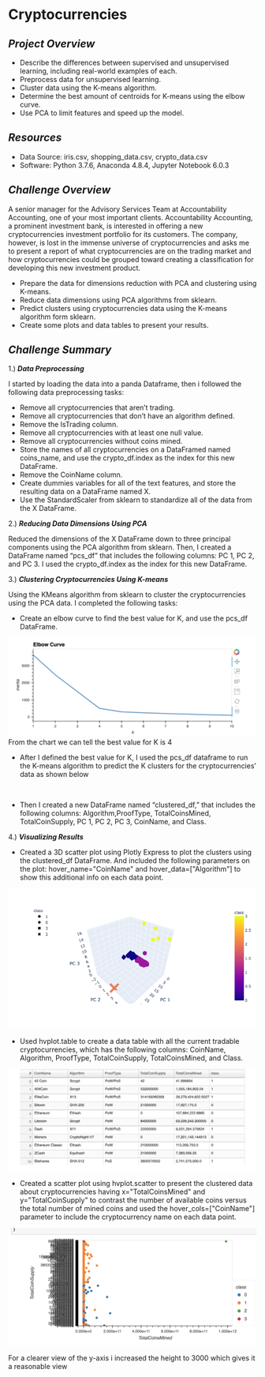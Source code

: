 # Cryptocurrencies

## ***Project Overview***

  * Describe the differences between supervised and unsupervised learning, including real-world examples of each.
  * Preprocess data for unsupervised learning.
  * Cluster data using the K-means algorithm.
  * Determine the best amount of centroids for K-means using the elbow curve.
  * Use PCA to limit features and speed up the model.
  
## ***Resources***

  * Data Source: iris.csv, shopping_data.csv, crypto_data.csv
  * Software: Python 3.7.6, Anaconda 4.8.4, Jupyter Notebook 6.0.3
  
## ***Challenge Overview***

A senior manager for the Advisory Services Team at Accountability Accounting, one of your most important clients. Accountability Accounting, a prominent investment bank, is interested in offering a new cryptocurrencies investment portfolio for its customers. The company, however, is lost in the immense universe of cryptocurrencies and asks me to present a report of what cryptocurrencies are on the trading market and how cryptocurrencies could be grouped toward creating a classification for developing this new investment product.

  * Prepare the data for dimensions reduction with PCA and clustering using K-means.
  * Reduce data dimensions using PCA algorithms from sklearn.
  * Predict clusters using cryptocurrencies data using the K-means algorithm form sklearn.
  * Create some plots and data tables to present your results.
 
## ***Challenge Summary***

1.) ***Data Preprocessing***

 I started by loading the data into a panda Dataframe, then i followed the following data preprocessing tasks:

   * Remove all cryptocurrencies that aren’t trading.
   * Remove all cryptocurrencies that don’t have an algorithm defined.
   * Remove the IsTrading column.
   * Remove all cryptocurrencies with at least one null value.
   * Remove all cryptocurrencies without coins mined.
   * Store the names of all cryptocurrencies on a DataFramed named coins_name, and use the crypto_df.index as the index for this new DataFrame.
   * Remove the CoinName column.
   * Create dummies variables for all of the text features, and store the resulting data on a DataFrame named X.
   * Use the StandardScaler from sklearn to standardize all of the data from the X DataFrame. 

2.) ***Reducing Data Dimensions Using PCA***

Reduced the dimensions of the X DataFrame down to three principal components using the PCA algorithm from sklearn. Then, I created a DataFrame named “pcs_df” that includes the following columns: PC 1, PC 2, and PC 3. I used the crypto_df.index as the index for this new DataFrame.

3.) ***Clustering Cryptocurrencies Using K-means***
 
Using the KMeans algorithm from sklearn to cluster the cryptocurrencies using the PCA data. I completed the following tasks:
   
   * Create an elbow curve to find the best value for K, and use the pcs_df DataFrame.

   ![](https://github.com/soijebor/Cryptocurrencies/blob/master/Charts/elbow_curve.png)
   From the chart we can tell the best value for K is 4

   * After I defined the best value for K, I used the pcs_df dataframe to run the K-means algorithm to predict the K clusters for the cryptocurrencies’ data as shown below

   ![]()

   * Then I created a new DataFrame named “clustered_df,” that includes the following columns: Algorithm,ProofType, TotalCoinsMined, TotalCoinSupply, PC 1, PC 2, PC 3, CoinName, and Class.

 4.) ***Visualizing Results***
 
   * Created a 3D scatter plot using Plotly Express to plot the clusters using the clustered_df DataFrame. And included the following parameters on the plot: hover_name="CoinName" and hover_data=["Algorithm"] to show this additional info on each data point.
   
   ![](https://github.com/soijebor/Cryptocurrencies/blob/master/Charts/newplot.png)
   
   * Used hvplot.table to create a data table with all the current tradable cryptocurrencies, which has the following columns: CoinName, Algorithm, ProofType, TotalCoinSupply, TotalCoinsMined, and Class.
    
   ![](https://github.com/soijebor/Cryptocurrencies/blob/master/Charts/clustered_df_table.png)
    
   * Created a scatter plot using hvplot.scatter to present the clustered data about cryptocurrencies having x="TotalCoinsMined" and y="TotalCoinSupply" to contrast the number of available coins versus the total number of mined coins and used the hover_cols=["CoinName"] parameter to include the cryptocurrency name on each data point.
   
   ![](https://github.com/soijebor/Cryptocurrencies/blob/master/Charts/scatter_clustered.png)
   
   For a clearer view of the y-axis i increased the height to 3000 which gives it a reasonable view
   
   ![]()
